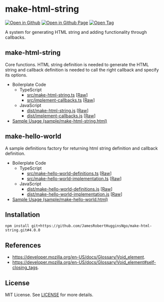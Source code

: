 # make-html-string

[![Open in Github](https://img.shields.io/badge/Open_in_GitHub-6e5494)](https://github.com/JamesRobertHugginsNgo/make-html-string/)
[![Open in Github Page](https://img.shields.io/badge/Open_in_GitHub_Page-4078c0)](https://jamesroberthugginsngo.github.io/make-html-string/)
[![Open Tag](https://img.shields.io/badge/Open_Tag-4.0.0-6cc644)](https://github.com/JamesRobertHugginsNgo/make-html-string/tree/4.0.0)

A system for generating HTML string and adding functionality through callbacks.

## make-html-string

Core functions. HTML string definition is needed to generate the HTML string and callback definition is needed to call the right callback and specify its options.

- Boilerplate Code
	- TypeScript
		- [src/make-html-string.ts](./src/make-html-string.ts) [[Raw](./src/make-html-string.ts?raw=1)]
		- [src/implement-callbacks.ts](./src/implement-callbacks.ts) [[Raw](./src/implement-callbacks.ts?raw=1)]
	- JavaScript
		- [dist/make-html-string.js](./dist/make-html-string.js) [[Raw](./dist/make-html-string.js?raw=1)]
		- [dist/implement-callbacks.js](./dist/implement-callbacks.js) [[Raw](./dist/implement-callbacks.js?raw=1)]
- [Sample Usage (sample/make-html-string.html)](./sample/make-html-string.html)

## make-hello-world

A sample definitions factory for returning html string definition and callback definition.

- Boilerplate Code
	- TypeScript
		- [src/make-hello-world-definitions.ts](./src/make-hello-world-definitions.ts) [[Raw](./src/make-hello-world-definitions.ts?raw=1)]
		- [src/make-hello-world-implementation.ts](./src/make-hello-world-implementation.ts) [[Raw](./src/make-hello-world-implementation.ts?raw=1)]
	- JavaScript
		- [dist/make-hello-world-definitions.js](./dist/make-hello-world-definitions.js) [[Raw](./dist/make-hello-world-definitions.js?raw=1)]
		- [dist/make-hello-world-implementation.js](./dist/make-hello-world-implementation.js) [[Raw](./dist/make-hello-world-implementation.js?raw=1)]
- [Sample Usage (sample/make-hello-world.html)](./sample/make-hello-world.html)

## Installation

```
npm install git+https://github.com/JamesRobertHugginsNgo/make-html-string.git#4.0.0
```

## References

- https://developer.mozilla.org/en-US/docs/Glossary/Void_element.
- https://developer.mozilla.org/en-US/docs/Glossary/Void_element#self-closing_tags.

## License

MIT License. See [LICENSE](LICENSE) for more details.
